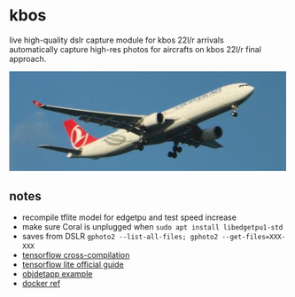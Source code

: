 # kbos

live high-quality dslr capture module for kbos 22l/r arrivals    
automatically capture high-res photos for aircrafts on kbos 22l/r final approach.  


<img src="./raw/misc/cover.gif" alt="drawing" style="width:500px;"/>


## notes

- recompile tflite model for edgetpu and test speed increase
- make sure Coral is unplugged when `sudo apt install libedgetpu1-std`
- saves from DSLR `gphoto2 --list-all-files; gphoto2 --get-files=XXX-XXX`
- [tensorflow cross-compilation](https://www.tensorflow.org/lite/guide/build_rpi)
- [tensorflow lite official guide](https://www.tensorflow.org/lite/guide/python)
- [objdetapp example](https://github.com/datitran/object_detector_app)
- [docker ref](https://draveness.me/docker/)
